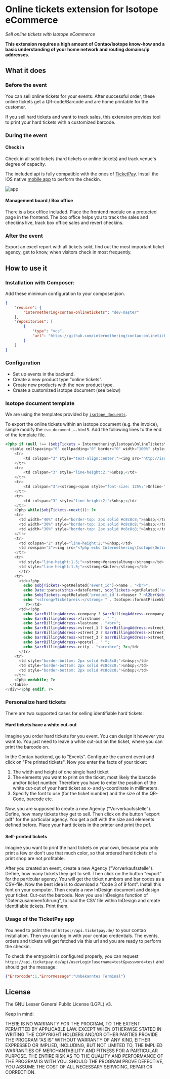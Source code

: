 Online tickets extension for Isotope eCommerce
==============================================
*Sell online tickets with Isotope eCommerce*

**This extension requires a high amount of Contao/Isotope know-how and a basic understanding of your home network and
routing domains/ip addresses.**

What it does
------------

### Before the event

You can sell online tickets for your events. After successful order, these online tickets get a QR-code/Barcode and are
home printable for the customer.

If you sell hard tickets and want to track sales, this extension provides tool to print your hard tickets with a
customized barcode.


### During the event

#### Check in

Check in all sold tickets (hard tickets or online tickets) and track venue's degree of capacity.

The included api is fully compatible with the ones of [TicketPay](http://ticketpay.de/). Install the iOS native
[mobile app](http://ticketpay.de/app-demo/) to perform the checkin.

![app](http://ticketpay.de/wp-content/uploads/2013/09/app1.png)

#### Management board / Box office

There is a box office included. Place the frontend module on a protected page in the frontend.
The box office helps you to track the sales and checkins live, track box office sales and revert checkins.

### After the event

Export an excel report with all tickets sold, find out the most important ticket agency, get to know, when visitors
check in most frequently.

How to use it
-------------

### Installation with Composer:

Add these minimum configuration to your composer.json.

```json
{
    "require": {
        "internethering/contao-onlinetickets": "dev-master"
    },
    "repositories": [
        {
            "type": "vcs",
            "url": "https://github.com/internethering/contao-onlinetickets"
        }
    ]
}
```

### Configuration

* Set up events in the backend.
* Create a new product type "online tickets".
* Create new products with the new product type.
* Create a customized isotope document (see below)

### Isotope document template

We are using the templates provided by [`isotope_docuemts`](https://github.com/katgirl/isotope_documents).

To export the online tickets within an isotope document (e.g. the invoice), simple modify the `iso_document_….html5`.
Add the following lines to the end of the template file.

```php
<?php if (null !== ($objTickets = Internethering\Isotope\OnlineTickets\Model\Ticket::findByOrder($this->collection->id))): ?><div style="font-size: 72.5%; font-family: Helvetica, sans-serif; float:left; page-break-before:always;">
  <table cellspacing="0" cellpadding="0" border="0" width="100%" style="margin-left:100px;" >
  	<tr>
  		<td colspan="3" style="text-align:center;"><img src="http://isotopeecommerce.org/files/layout/logo.png" alt="Isotope eCommerce" height="100"></td>
	</tr>
	<tr>
		<td colspan="3" style="line-height:2;">&nbsp;</td>
	</tr>
	<tr>
		<td colspan="3"><strong><span style="font-size: 125%;">Online-Tickets</span><br>zur Bestellung <?php echo $this->collection->document_number; ?></strong></td>
	</tr>
	<tr>
		<td colspan="3" style="line-height:2;">&nbsp;</td>
	</tr>
  	<?php while($objTickets->next()): ?>
  	<tr>
      <td width="40%" style="border-top: 2px solid #c8c8c8;">&nbsp;</td>
      <td width="30%" style="border-top: 2px solid #c8c8c8;">&nbsp;</td>
      <td width="30%" style="border-top: 2px solid #c8c8c8;">&nbsp;</td>
  	</tr>
  	<tr>
      <td colspan="2" style="line-height:2;">&nbsp;</td>
      <td rowspan="3"><img src="<?php echo Internethering\Isotope\OnlineTickets\Helper\QrCode::getLocalPath($objTickets->hash); ?>" alt="Ticket Code"></td>
  	</tr>
  	<tr>
  	  <td style="line-height:1.5;"><strong>Veranstaltung</strong></td>
  	  <td style="line-height:1.5;"><strong>Käufer</strong></td>
  	  </tr>
    <tr>
  	  <td><?php
  	  	echo $objTickets->getRelated('event_id')->name . "<br>";
  		echo Date::parse($this->dateFormat, $objTickets->getRelated('event_id')->date) . "<br><br>";
  		echo $objTickets->getRelated('product_id')->teaser ? nl2br($objTickets->getRelated('product_id')->teaser) . "<br><br>" : "";
  		echo "<strong>Ticketpreis:</strong> " . Isotope::formatPriceWithCurrency($objTickets->getRelated('item_id')->price) . "<br>";
  		 ?></td>
  	  <td><?php
  	    echo $arrBillingAddress->company ? $arrBillingAddress->company . "<br>" : "";
        echo $arrBillingAddress->firstname . " "; 
        echo $arrBillingAddress->lastname . "<br>";
        echo $arrBillingAddress->street_1 ? $arrBillingAddress->street_1 . "<br>" : "";
        echo $arrBillingAddress->street_2 ? $arrBillingAddress->street_2 . "<br>" : "";
        echo $arrBillingAddress->street_3 ? $arrBillingAddress->street_3 . "<br>" : "";
        echo $arrBillingAddress->postal . " ";
        echo $arrBillingAddress->city . "<br><br>"; ?></td>
  	  </tr>
    <tr>
      <td style="border-bottom: 2px solid #c8c8c8;">&nbsp;</td>
      <td style="border-bottom: 2px solid #c8c8c8;">&nbsp;</td>
      <td style="border-bottom: 2px solid #c8c8c8;">&nbsp;</td>
  	</tr>
    <?php endwhile; ?>
  </table>
</div><?php endif; ?>
```

### Personalize hard tickets

There are two supported cases for selling identifiable hard tickets:

#### Hard tickets have a white cut-out

Imagine you order hard tickets for you event. You can design it however you want to. You just need to leave a white
cut-out on the ticket, where you can print the barcode on.

In the Contao backend, go to "Events". Configure the current event and click on "Pre printed tickets". Now you enter the
facts of your ticket:
1) The width and height of one single hard ticket
2) The elements you want to print on the ticket, most likely the barcode and/or ticket number. Therefore you have to
enter the position of the white cut-out of your hard ticket as x- and y-coordinate in millimeters.
3) Specify the font to use (for the ticket number) and the size of the QR-Code, barcode etc.

Now, you are supposed to create a new Agency ("Vorverkaufsstelle"). Define, how many tickets they get to sell. Then
click on the button "export pdf" for the particular agency. You get a pdf with the size and elements defined before.
Place your hard tickets in the printer and print the pdf.

#### Self-printed tickets

Imagine you want to print the hard tickets on your own, because you only print a few or don't use that much color, so
that ordered hard tickets of a print shop are not profitable.

After you created an event, create a new Agency ("Vorverkaufsstelle"). Define, how many tickets they get to sell. Then
click on the button "export" for the particular agency. You will get the ticket numbers and bar codes as a CSV-file. Now
the best idea is to download a "Code 3 of 9 font". Install this font on your computer. Then create a new InDesign
document and design your ticket. Cut-out the barcode. Now you use InDesigns function of "Datenzusammenführung", to load
the CSV file within InDesign and create identifiable tickets. Print them.

### Usage of the TicketPay app

You need to point the url `https://api.ticketpay.de/` to your contao installation.
Then you can log in with your contao credentials. The events, orders and tickets will get fetched via this url and you
are ready to perform the checkin.

To check the entrypoint is configured properly, you can request
`https://api.ticketpay.de/api/userLogin?username=test&password=test` and should get the message:

```json
{"Errorcode":1,"Errormessage":"Unbekanntes Terminal"}
```

License
-------

The GNU Lesser General Public License (LGPL) v3.

Keep in mind:

THERE IS NO WARRANTY FOR THE PROGRAM, TO THE EXTENT PERMITTED BY APPLICABLE LAW. EXCEPT WHEN OTHERWISE STATED IN WRITING
THE COPYRIGHT HOLDERS AND/OR OTHER PARTIES PROVIDE THE PROGRAM “AS IS” WITHOUT WARRANTY OF ANY KIND, EITHER EXPRESSED OR
IMPLIED, INCLUDING, BUT NOT LIMITED TO, THE IMPLIED WARRANTIES OF MERCHANTABILITY AND FITNESS FOR A PARTICULAR PURPOSE.
THE ENTIRE RISK AS TO THE QUALITY AND PERFORMANCE OF THE PROGRAM IS WITH YOU. SHOULD THE PROGRAM PROVE DEFECTIVE, YOU
ASSUME THE COST OF ALL NECESSARY SERVICING, REPAIR OR CORRECTION.
